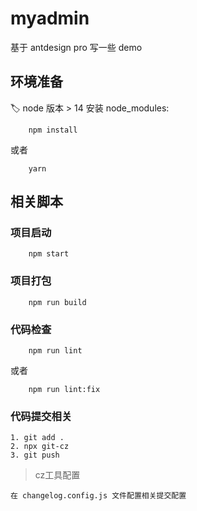 # myadmin

基于 antdesign pro 写一些 demo

## 环境准备
:label:  node 版本 > 14
安装 node_modules:
```
    npm install
```
或者
```
    yarn
```
## 相关脚本
### 项目启动
```
    npm start
```
### 项目打包
```
    npm run build
```
### 代码检查
```
    npm run lint
```
或者
```
    npm run lint:fix
```
### 代码提交相关
```
1. git add .
2. npx git-cz
3. git push
```       
>  cz工具配置
```
在 changelog.config.js 文件配置相关提交配置
```